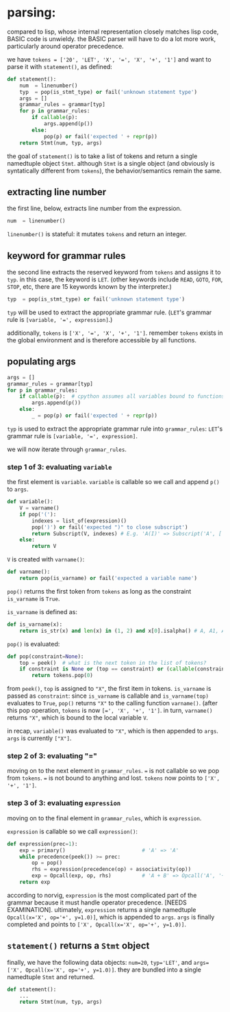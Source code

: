 # parsing:
compared to lisp, whose internal representation closely matches lisp code, BASIC code is unwieldy. the BASIC parser will have to do a lot more work, particularly around operator precedence. 

we have `tokens = ['20', 'LET', 'X', '=', 'X', '+', '1']` and want to parse it with `statement()`, as defined:
```python
def statement():
    num  = linenumber()
    typ  = pop(is_stmt_type) or fail('unknown statement type')
    args = []
    grammar_rules = grammar[typ]
    for p in grammar_rules:
        if callable(p):
            args.append(p())
        else:
            pop(p) or fail('expected ' + repr(p))
    return Stmt(num, typ, args)
```
the goal of `statement()` is to take a list of tokens and return a single namedtuple object `Stmt`. although `Stmt` is a single object (and obviously is syntatically different from `tokens`), the behavior/semantics remain the same.

## extracting line number
the first line, below, extracts line number from the expression.
```python
num  = linenumber()
```
`linenumber()` is stateful: it mutates `tokens` and return an integer.

## keyword for grammar rules
the second line extracts the reserved keyword from `tokens` and assigns it to `typ`. in this case, the keyword is `LET`. (other keywords include `READ`, `GOTO`, `FOR`, `STOP`, etc, there are 15 keywords known by the interpreter.)
```python
typ  = pop(is_stmt_type) or fail('unknown statement type')
```
`typ` will be used to extract the appropriate grammar rule. (`LET`'s grammar rule is `[variable, '=', expression]`.)

additionally, `tokens` is `['X', '=', 'X', '+', '1']`. remember `tokens` exists in the global environment and is therefore accessible by all functions.

## populating args
```python
args = []
grammar_rules = grammar[typ]
for p in grammar_rules:
    if callable(p):  # cpython assumes all variables bound to functions are callable
        args.append(p())
    else:
        _ = pop(p) or fail('expected ' + repr(p))
```
`typ` is used to extract the appropriate grammar rule into `grammar_rules`: `LET`'s grammar rule is `[variable, '=', expression]`.

we will now iterate through `grammar_rules`.

### step 1 of 3: evaluating `variable`
the first element is `variable`. `variable` is callable so we call and append `p()` to `args`. 
```python
def variable(): 
    V = varname()
    if pop('('):
        indexes = list_of(expression)()
        pop(')') or fail('expected ")" to close subscript')
        return Subscript(V, indexes) # E.g. 'A(I)' => Subscript('A', ['I'])
    else: 
        return V  
```  
`V` is created with `varname()`:
```python
def varname():       
    return pop(is_varname) or fail('expected a variable name')
```
`pop()` returns the first token from `tokens` as long as the constraint `is_varname` is `True`. 

`is_varname` is defined as:
```python
def is_varname(x):
    return is_str(x) and len(x) in (1, 2) and x[0].isalpha() # A, A1, A2, B, ...
```

`pop()` is evaluated:
```python
def pop(constraint=None):
    top = peek()  # what is the next token in the list of tokens?
    if constraint is None or (top == constraint) or (callable(constraint) and constraint(top)):
        return tokens.pop(0)
```
from `peek()`, `top` is assigned to `"X"`, the first item in tokens. `is_varname` is passed as `constraint`: since `is_varname` is callable and `is_varname(top)` evaluates to `True`, `pop()` returns `"X"` to the calling function `varname()`. (after this pop operation, `tokens` is now `[=', 'X', '+', '1']`. in turn, `varname()` returns `"X"`, which is bound to the local variable `V`.

in recap, `variable()` was evaluated to `"X"`, which is then appended to `args`. `args` is currently `["X"]`.

### step 2 of 3: evaluating "="

moving on to the next element in `grammar_rules`. `=` is not callable so we pop from `tokens`. `=` is not bound to anything and lost. `tokens` now points to `['X', '+', '1']`.

### step 3 of 3: evaluating `expression`
moving on to the final element in `grammar_rules`, which is `expression`. 

`expression` is callable so we call `expression()`:
```python
def expression(prec=1): 
    exp = primary()                         # 'A' => 'A'
    while precedence(peek()) >= prec:
        op = pop()
        rhs = expression(precedence(op) + associativity(op))
        exp = Opcall(exp, op, rhs)          # 'A + B' => Opcall('A', '+', 'B')
    return exp
```
according to norvig, `expression` is the most complicated part of the grammar because it must handle operator precedence. [NEEDS EXAMINATION]. ultimately, `expression` returns a single namedtuple `Opcall(x='X', op='+', y=1.0)]`, which is appended to `args`. `args` is finally completed and points to `['X', Opcall(x='X', op='+', y=1.0)]`.

## `statement()` returns a `Stmt` object
finally, we have the following data objects: `num=20`, `typ='LET'`, and `args=['X', Opcall(x='X', op='+', y=1.0)]`. they are bundled into a single namedtuple `Stmt` and returned.
```python
def statement():
    ...
    return Stmt(num, typ, args)
```
